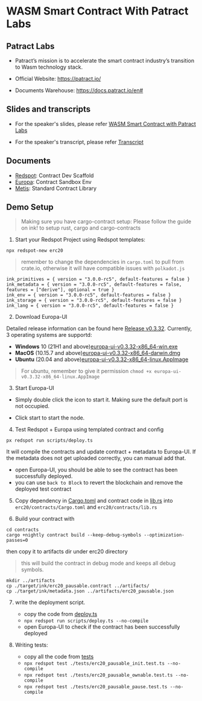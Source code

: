 # WASM Smart Contract With Patract Labs

## Patract Labs
- Patract’s mission is to accelerate the smart contract industry’s transition to Wasm technology stack.

- Official Website: https://patract.io/

- Documents Warehouse: https://docs.patract.io/en#

## Slides and transcripts
- For the speaker's slides, please refer [WASM Smart Contract with Patract Labs](./sub0-patract-slides.pdf)

- For the speaker's transcript, please refer [Transcript](./transcript.md)

## Documents
- [Redspot](https://docs.patract.io/en/redspot/intro/overview): Contract Dev Scaffold
- [Europa](https://docs.patract.io/en/europa/intro/overview): Contract Sandbox Env
- [Metis](https://docs.patract.io/en/metis/intro/overview): Standard Contract Library

## Demo Setup
> Making sure you have cargo-contract setup: Please follow the guide on ink! to setup rust, cargo and cargo-contracts

1. Start your Redspot Project using Redspot templates:
```
npx redspot-new erc20
```
> remember to change the dependencies in `cargo.toml` to pull from crate.io, otherwise it will have compatible issues with `polkadot.js`

```
ink_primitives = { version = "3.0.0-rc5", default-features = false }
ink_metadata = { version = "3.0.0-rc5", default-features = false, features = ["derive"], optional = true }
ink_env = { version = "3.0.0-rc5", default-features = false }
ink_storage = { version = "3.0.0-rc5", default-features = false }
ink_lang = { version = "3.0.0-rc5", default-features = false }
```
2. Download Europa-UI

Detailed release information can be found here [Release v0.3.32](https://github.com/patractlabs/europa-ui/releases/tag/v0.3.32).
Currently, 3 operating systems are supportd:
* **Windows** 10 (21H1 and above)[europa-ui-v0.3.32-x86_64-win.exe](https://github.com/patractlabs/europa-ui/releases/download/v0.3.32/europa-ui-v0.3.30-x86_64-win.exe)
* **MacOS** (10.15.7 and above)[europa-ui-v0.3.32-x86_64-darwin.dmg](https://github.com/patractlabs/europa-ui/releases/download/v0.3.32/europa-ui-v0.3.32-x86_64-darwin.dmg)
* **Ubuntu** (20.04 and above)[europa-ui-v0.3.32-x86_64-linux.AppImage](https://github.com/patractlabs/europa-ui/releases/download/v0.3.32/europa-ui-v0.3.32-x86_64-linux.AppImage)
> For ubuntu, remember to give it permission `chmod +x europa-ui-v0.3.32-x86_64-linux.AppImage`

3. Start Europa-UI

- Simply double click the icon to start it. Making sure the default port is not occupied. 

- Click start to start the node.

4. Test Redspot + Europa using templated contract and config
```
px redspot run scripts/deploy.ts
```
It will compile the contracts and update contract + metadata to Europa-UI. If the metadata does not get uploaded correctly, you can manual add that.

- open Europa-UI, you should be able to see the contract has been successfully deployed.
- you can use `back to Block` to revert the blockchain and remove the deployed test contract

5. Copy dependency in [Cargo.toml](./contracts/Cargo.toml) and contract code in [lib.rs](./contracts/lib.rs) into `erc20/contracts/Cargo.toml` and `erc20/contracts/lib.rs`

6.  Build your contract with 
```
cd contracts
cargo +nightly contract build --keep-debug-symbols --optimization-passes=0
```
then copy it to artifacts dir under erc20 directory 
> this will build the contract in debug mode and keeps all debug symbols.
```
mkdir ../artifacts
cp ./target/ink/erc20_pausable.contract ../artifacts/
cp ./target/ink/metadata.json ../artifacts/erc20_pausable.json 
```

7. write the deployment script.
    - copy the code from [deploy.ts](./scripts/deploy.ts)
    - `npx redspot run scripts/deploy.ts --no-compile`
    - open Europa-UI to check if the contract has been successfully deployed

8. Writing tests:
    - copy all the code from [tests](./tests)
    - `npx redspot test ./tests/erc20_pausable_init.test.ts --no-compile`
    - `npx redspot test ./tests/erc20_pausable_ownable.test.ts --no-compile`
    - `npx redspot test ./tests/erc20_pausable_pause.test.ts --no-compile`